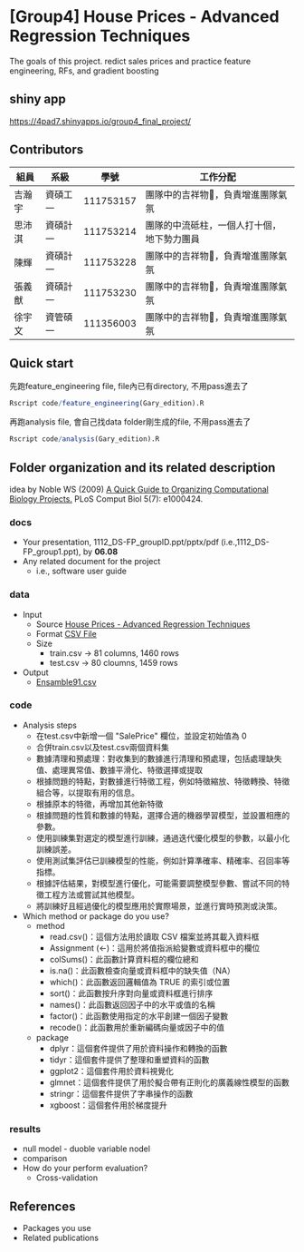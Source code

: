 # [Group4] House Prices - Advanced Regression Techniques
The goals of this project.
redict sales prices and practice feature engineering, RFs, and gradient boosting

## shiny app
https://4pad7.shinyapps.io/group4_final_project/

## Contributors
|組員|系級|學號|工作分配|
|-|-|-|-|
|吉瀚宇|資碩工一|111753157|團隊中的吉祥物🦒，負責增進團隊氣氛| 
|思沛淇|資碩計一|111753214|團隊的中流砥柱，一個人打十個，地下勢力團員|
|陳輝|資碩計一|111753228|團隊中的吉祥物🦒，負責增進團隊氣氛|
|張義猷|資碩計一|111753230|團隊中的吉祥物🦒，負責增進團隊氣氛|
|徐宇文|資管碩一|111356003|團隊中的吉祥物🦒，負責增進團隊氣氛|

## Quick start
先跑feature_engineering file, file內已有directory, 不用pass進去了
```R
Rscript code/feature_engineering(Gary_edition).R
```

再跑analysis file, 會自己找data folder剛生成的file, 不用pass進去了
```R
Rscript code/analysis(Gary_edition).R
```

## Folder organization and its related description
idea by Noble WS (2009) [A Quick Guide to Organizing Computational Biology Projects.](https://journals.plos.org/ploscompbiol/article?id=10.1371/journal.pcbi.1000424) PLoS Comput Biol 5(7): e1000424.

### docs
* Your presentation, 1112_DS-FP_groupID.ppt/pptx/pdf (i.e.,1112_DS-FP_group1.ppt), by **06.08**
* Any related document for the project
  * i.e., software user guide

### data
* Input
  * Source [House Prices - Advanced Regression Techniques](https://www.kaggle.com/competitions/house-prices-advanced-regression-techniques/overview)
  * Format [CSV File](data/sample_submission.csv)
  * Size
    * train.csv -> 81 columns, 1460 rows
    * test.csv  -> 80 cloumns, 1459 rows
* Output 
  * [Ensamble91.csv](results/Ensamble91.csv)
### code
* Analysis steps
    * 在test.csv中新增一個 "SalePrice" 欄位，並設定初始值為 0
    * 合併train.csv以及test.csv兩個資料集
    * 數據清理和預處理：對收集到的數據進行清理和預處理，包括處理缺失值、處理異常值、數據平滑化、特徵選擇或提取
    * 根據問題的特點，對數據進行特徵工程，例如特徵縮放、特徵轉換、特徵組合等，以提取有用的信息。
    * 根據原本的特徵，再增加其他新特徵
    * 根據問題的性質和數據的特點，選擇合適的機器學習模型，並設置相應的參數。
    * 使用訓練集對選定的模型進行訓練，通過迭代優化模型的參數，以最小化訓練誤差。
    * 使用測試集評估已訓練模型的性能，例如計算準確率、精確率、召回率等指標。
    * 根據評估結果，對模型進行優化，可能需要調整模型參數、嘗試不同的特徵工程方法或嘗試其他模型。
    * 將訓練好且經過優化的模型應用於實際場景，並進行實時預測或決策。
* Which method or package do you use? 
    * method
      * read.csv()：這個方法用於讀取 CSV 檔案並將其載入資料框
      * Assignment (<-)：這用於將值指派給變數或資料框中的欄位
      * colSums()：此函數計算資料框的欄位總和
      * is.na()：此函數檢查向量或資料框中的缺失值（NA）
      * which()：此函數返回邏輯值為 TRUE 的索引或位置
      * sort()：此函數按升序對向量或資料框進行排序
      * names()：此函數返回因子中的水平或值的名稱
      * factor()：此函數使用指定的水平創建一個因子變數
      * recode()：此函數用於重新編碼向量或因子中的值
    * package
      * dplyr：這個套件提供了用於資料操作和轉換的函數
      * tidyr：這個套件提供了整理和重塑資料的函數
      * ggplot2：這個套件用於資料視覺化
      * glmnet：這個套件提供了用於擬合帶有正則化的廣義線性模型的函數
      * stringr：這個套件提供了字串操作的函數
      * xgboost：這個套件用於梯度提升

### results
* null model - duoble variable nodel
* comparison
* How do your perform evaluation?
  * Cross-validation

## References
* Packages you use
* Related publications
